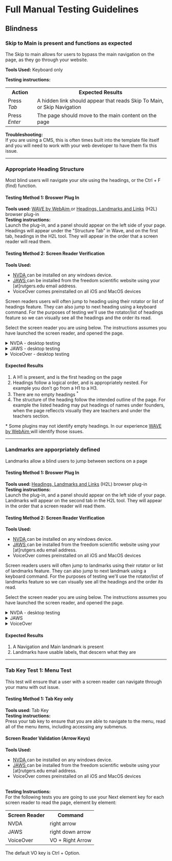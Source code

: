 # Full Manual Testing Guidelines

## Blindness
### Skip to Main is present and functions as expected
<p> The Skip to main allows for users to bypass the main navigation on the page, as they go through your website. </p>

**Tools Used:** Keyboard only <br>

**Testing instructions:** <br>
<table>
  <tr>
    <th> Action </th>
    <th> Expected Results </th>
  </tr>
  <tr>
    <td> Press <em>Tab</em> </td>
    <td> A hidden link should appear that reads Skip To Main, or Skip Navigation </td>
  </tr>
  <tr>
    <td> Press <em>Enter</em> </td>
    <td> The page should move to the main content on the page </td>
  </tr>
</table>

**Troubleshooting:** <br>
If you are using a CMS, this is often times built into the template file itself and you will need to work with your web developer to have them fix this issue.

<hr> 


### Appropriate Heading Structure
<p> Most blind users will navigate your site using the headings, or the Ctrl + F (find) function. </p>

#### Testing Method 1: Broswer Plug In 

<p>
<b> Tools used: </b><a href="https://wave.webaim.org/"> WAVE by WebAim </a> or <a href="https://opena11y.github.io/h2l-side-panel/"> Headings, Landmarks and Links</a> (H2L) browser plug-in <br>
<b> Testing instructions: </b> <br>
Launch the plug-in, and a panel should appear on the left side of your page. Headings will appear under the "Structure Tab" in Wave, and on the first tab, headings in the H2L tool. They will appear in the order that a screen reader will read them.
</p>

#### Testing Method 2: Screen Reader Verification
<b> Tools Used: </b> 
<ul>
  <li> <a href="https://www.nvaccess.org/download/"> NVDA </a> can be installed on any windows device.  </li>
  <li> <a href="https://portal.freedomscientific.com/SponsoredSoftware"> JAWS </a> can be installed from the freedom scientific website using your [at]rutgers.edu email address. </li>
  <li> VoiceOver comes preinstalled on all iOS and MacOS devices </li>
</ul>
Screen readers users will often jump to heading using their rotator or list of headings feature. They can also jump to next heading using a keyboard command. For the purposes of testing we'll use the rotator/list of headings feature so we can visually see all the headings and the order its read.

Select the screen reader you are using below. The instructions assumes you have launched the screen reader, and opened the page.
<details>
  <summary> NVDA - desktop testing </summary>
  <p> For optimaal results please conduct all test in Chrome <br>
    <table> 
      <tr>
        <th> Action </th>
        <th> Expected Results </th>
      </tr>
      <tr>
        <td> Caps Lock + F7  <br> 
            Insert + F7 </td> 
        <td> Opens an eleements list dialogue <sup> 1 </sup> </td>
      </tr>
          <tr>
        <td> Press Alt + H </td> 
        <td> This should put your focus on Headings radio button </td>
      </tr>
       <tr>
        <td> Press tab </td> 
        <td> This should put your focus list of headings </td>
      </tr>
      <tr>
        <td> Press the down arrow key </td> 
        <td> The screen reader should read out the heading and heading level. You can also visually see this in the list. </td>
      </tr>
    </table>
  Foot notes: <br>
  <ol>
    <li> When NVDA opens, it'll ask for your identifier key. By default Caps Lock will be checked. This option can be changed. If the menu does not open, try Insert + F7 instead. Additionally, if you hear "This feature is only available in a web document, like a page on the internet", then try refreshing the page. </li>
  </ol>
  </p>
</details>

<details>
  <summary> JAWS - desktop testing </summary>
  <p> For optimaal results please conduct all test in Chrome <br>
    <table> 
      <tr>
        <th> Action </th>
        <th> Expected Results </th>
      </tr>
      <tr>
        <td> Insert + F6 </td> 
        <td> Opens an eleements list dialogue <sup> 1 </sup> </td>
      </tr>
      <tr>
        <td> Press the down arrow key </td> 
        <td> The screen reader should read out the heading and heading level. You can also visually see this in the list. </td>
      </tr>
    </table>
   Foot notes: <br>
  <ol>
    <li> If you hear "This feature is only available in a virtual document, like a page on the internet", try refreshing the page. </li>
  </ol>
</details>

<details>
  <summary> VoiceOver - desktop testing </summary>
    <p> For optimaal results please conduct all test in FireFox <br>
    <table> 
      <tr>
        <th> Action </th>
        <th> Expected Results </th>
      </tr>
      <tr>
        <td> VO Key (Ctrl + Option) + U </td> 
        <td> Opens up your rotator <sup> 1 </sup> </td>
      </tr>
          <tr>
        <td> Press the right arrow key </td> 
        <td> The rotator will slide over to the list of headings. </td>
      </tr>
      <tr>
        <td> Press the down arrow key </td> 
        <td> The screen reader should read out the heading and heading level. You can also visually see this in the list. </td>
      </tr>
    </table>
   Foot notes: <br>
  <ol>
    <li> Your VO Key, which will be represented as just VO, is Ctrl + Option. If you hear "This feature is only available in a virtual document, like a page on the internet", try refreshing the page. </li>
  </ol>
</details>

#### Expected Results
  <ol> 
    <li> A H1 is present, and is the first heading on the page </li>
    <li> Headings follow a logical order, and is appropriately nested. For example you don't go from a H1 to a H3. </li>
    <li> There are no empty headings <sup>*</sup> </li>
    <li> The structure of the heading follow the intended outline of the page. For example the listed heading may put headings of names under founders, when the page refleccts visually they are teachers and under the teachers section. </li>
  </ol>
  &ast; Some plugins may not identify empty headings. In our experience <a href="https://wave.webaim.org/"> WAVE by WebAim </a> will identify those issues. 
</p>
<hr>

### Landmarks are apporpriately defined
<p> Landmarks allow a blind users to jump between sections on a page </p>

#### Testing Method 1: Broswer Plug In 
<p>
<b> Tools used: </b> <a href="https://opena11y.github.io/h2l-side-panel/"> Headings, Landmarks and Links</a> (H2L) browser plug-in <br>
<b> Testing instructions: </b> <br>
Launch the plug-in, and a panel should appear on the left side of your page. Landmarks will appear on the second tab in the H2L tool. They will appear in the order that a screen reader will read them.
</p>

#### Testing Method 2: Screen Reader Verification
<b> Tools Used: </b> 
<ul>
  <li> <a href="https://www.nvaccess.org/download/"> NVDA </a> can be installed on any windows device.  </li>
  <li> <a href="https://portal.freedomscientific.com/SponsoredSoftware"> JAWS </a> can be installed from the freedom scientific website using your [at]rutgers.edu email address. </li>
  <li> VoiceOver comes preinstalled on all iOS and MacOS devices </li>
</ul>
Screen readers users will often jump to landmarks using their rotator or list of landmarks feature. They can also jump to next landmark using a keyboard command. For the purposes of testing we'll use the rotator/list of landmarks feature so we can visually see all the headings and the order its read.

Select the screen reader you are using below. The instructions assumes you have launched the screen reader, and opened the page.
<details>
  <summary> NVDA - desktop testing </summary>
  <p> For optimaal results please conduct all test in Chrome <br>
    <table> 
      <tr>
        <th> Action </th>
        <th> Expected Results </th>
      </tr>
      <tr>
        <td> Caps Lock + F7  <br> 
            Insert + F7 </td> 
        <td> Opens an eleements list dialogue <sup> 1 </sup> </td>
      </tr>
          <tr>
        <td> Press Alt + D </td> 
        <td> This should put your focus on Landmarks radio button </td>
      </tr>
       <tr>
        <td> Press tab </td> 
        <td> This should put your focus list of Landmarks </td>
      </tr>
      <tr>
        <td> Press the down arrow key </td> 
        <td> The screen reader should read out the heading and heading level. You can also visually see this in the list. </td>
      </tr>
    </table>
  Foot notes: <br>
  <ol>
    <li> When NVDA opens, it'll ask for your identifier key. By default Caps Lock will be checked. This option can be changed. If the menu does not open, try Insert + F7 instead. Additionally, if you hear "This feature is only available in a web document, like a page on the internet", then try refreshing the page. </li>
  </ol>
  </p>
</details>

<details>
  <summary> JAWS </summary>
  <p> For optimaal results please conduct all test in Chrome <br>
    <table> 
      <tr>
        <th> Action </th>
        <th> Expected Results </th>
      </tr>
      <tr>
        <td> Insert + Crtl + ; (semicolon)</td> 
        <td> Opens a list of landmarks on the page </td>
      </tr>
      <tr>
        <td> Press the down arrow key </td> 
        <td> The screen reader should read out the heading and heading level. You can also visually see this in the list. </td>
      </tr>
    </table>
</details>

<details>
  <summary> VoiceOver </summary>
    <p> For optimaal results please conduct all test in FireFox <br>
    <table> 
      <tr>
        <th> Action </th>
        <th> Expected Results </th>
      </tr>
      <tr>
        <td> VO Key (Ctrl + Option) + U </td> 
        <td> Opens up your rotator <sup> 1 </sup> </td>
      </tr>
          <tr>
        <td> Press the right arrow key until you get to the landmarks menu </td> 
        <td> The rotator will slide over to the list of landmarks </td>
      </tr>
      <tr>
        <td> Press the down arrow key </td> 
        <td> The screen reader should read out each landmark on the page. You can also visually see this in the list. </td>
      </tr>
    </table>
   Foot notes: <br>
  <ol>
    <li> Your VO Key, which will be represented as just VO, is Ctrl + Option. If you hear "This feature is only available in a virtual document, like a page on the internet", try refreshing the page. </li>
  </ol>
</details>

#### Expected Results
  <ol> 
    <li> A Navigation and Main landmark is present </li>
    <li> Landmarks have usable labels, that descern what they are </li>
  </ol> 
</p>
<hr>

### Tab Key Test 1: Menu Test
This test will ensure that a user with a screen reader can navigate through your manu with out issue.

#### Testing Method 1: Tab Key only 
<p>
<b> Tools used: </b> Tab Key <br>
<b> Testing instructions: </b> <br>
Press your tab key to ensure that you are able to navigate to the menu, read all of the menu items, including accessing any submenus. 
</p>

#### Screen Reader Validation (Arrow Keys)
<p>
  <b> Tools Used: </b>
  <ul>
  <li> <a href="https://www.nvaccess.org/download/"> NVDA </a> can be installed on any windows device.  </li>
  <li> <a href="https://portal.freedomscientific.com/SponsoredSoftware"> JAWS </a> can be installed from the freedom scientific website using your [at]rutgers.edu email address. </li>
  <li> VoiceOver comes preinstalled on all iOS and MacOS devices </li>
</ul>
<br>
<b> Testing Instructions: </b> <br>
For the following tests you are going to use your Next element key for each screen reader to read the page, element by element:
<table>
  <tr>
    <th> Screen Reader </th>
    <th> Command </th>
  </tr>
  <tr>
    <td> NVDA </td>
    <td> right arrow</td>
  </tr>
    <tr>
    <td> JAWS </td>
    <td> right down arrow </td>
  </tr>
    <tr>
    <td> VoiceOver </td>
    <td> VO + Right Arrow </td>
  </tr>
</table>
The default VO key is Ctrl + Option.
</p>

